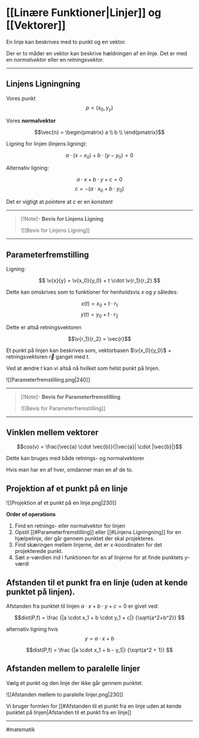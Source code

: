 # [[Linære Funktioner|Linjer]] og [[Vektorer]]

En linje kan beskrives med to punkt og en vektor. 

Der er to måder en vektor kan beskrive hældningen af en linje. Det er med en *normalvektor* eller en *retningsvektor*.

---

## Linjens Ligningning

Vores punkt
$$p = (x_0,y_y)$$

Vores **normalvektor**

$$\vec{n} = \begin{pmatrix}
a \\
b \\
\end{pmatrix}$$

Ligning for linjen (linjens ligning):

$$a \cdot (x-x_0) + b \cdot (y - y_0) = 0$$

Alternativ ligning:

$$a \cdot x + b \cdot y + c = 0$$
$$c = - (a \cdot x_0 + b \cdot y_0)$$

Det er vigtigt at pointere at $c$ er en *konstant*

---


>[!Note]- **Bevis for Linjens Ligning**
>
>![[Bevis for Linjens Ligning]]
>

---

## Parameterfremstilling

Ligning:

$$
\v{x}{y} = \v{x_0}{y_0} + t \cdot \v{r_1}{r_2}
$$

Dette kan omskrives som to funktioner for henholdsvis $x$ og $y$ således:

$$x(t) = x_0 + t \cdot r_1$$
$$y(t) = y_0 + t \cdot r_2$$

Dette er altså retningsvektoren

$$\v{r_1}{r_2} = \vec{r}$$

Et punkt på linjen kan beskrives som, vektorbasen $\v{x_0}{y_0}$ + retningsvektoren $\vec{r}$ ganget med $t$. 

Ved at ændre $t$ kan vi altså nå hvilket som helst punkt på linjen.

![[Parameterfremstilling.png|240]]

---

>[!Note]- **Bevis for Parameterfremstilling**
>
>![[Bevis for Parameterfremstilling]]
>

---

## Vinklen mellem vektorer
$$cos(v) = \frac{\vec{a} \cdot \vec{b}}{|\vec{a}| \cdot |\vec{b}|}$$

Dette kan bruges med både retnings- og normalvektorer

Hvis man har en af hver, omdanner man en af de to.

## Projektion af et punkt på en linje

![[Projektion af et punkt på en linje.png|230]]

**Order of operations**
1. Find en retnings- eller normalvektor for linjen
2. Opstil [[#Parameterfremstilling]] eller [[#Linjens Ligningning]] for en hjælpelinje, der går gennem punktet der skal projekteres.
3. Find skæringen mellem linjerne, det er $x$-koordinaten for det projekterede punkt.
4. Sæt $x$-værdien ind i funktionen for en af linjerne for at finde punktets $y$-værdi

## Afstanden til et punkt fra en linje (uden at kende punktet på linjen).

Afstanden fra punktet til linjen  $a \cdot x + b \cdot y + c = 0$ er givet ved:

$$dist(P,f) = \frac
{|a \cdot x_1 + b \cdot y_1 + c|}
{\sqrt{a^2+b^2}}
$$

alternativ ligning hvis 
$$y = a \cdot x + b$$

$$dist(P,f) = \frac
{|a \cdot x_1 + b - y_1|}
{\sqrt{a^2 + 1}}
$$

## Afstanden mellem to paralelle linjer
Vælg et punkt og den linje der ikke går gennem punktet.

![[Afstanden mellem to paralelle linjer.png|230]]

Vi bruger formlen for [[#Afstanden til et punkt fra en linje uden at kende punktet på linjen|Afstanden til et punkt fra en linje]]


---

#matematik 